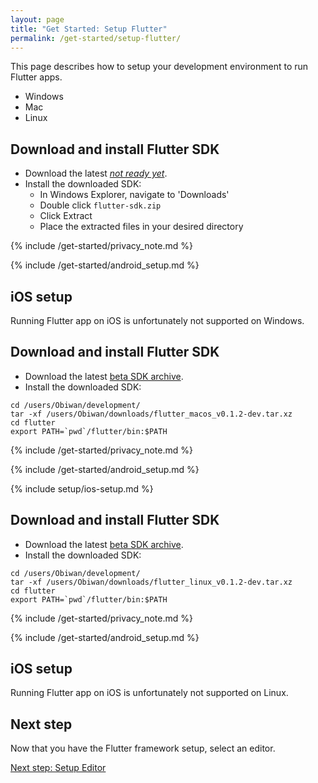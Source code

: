 ```yaml
---
layout: page
title: "Get Started: Setup Flutter"
permalink: /get-started/setup-flutter/
---
```


This page describes how to setup your development environment to run Flutter
apps.

<ul class="ostabs__top-bar">
    <li class="ostab-link current" data-tab="tab-os-install-windows">Windows</li>
    <li class="ostab-link" data-tab="tab-os-install-mac">Mac</li>
    <li class="ostab-link" data-tab="tab-os-install-linux">Linux</li>
</ul>


<div id="tab-os-install-windows" class="ostabs__content current" markdown="1">

## Download and install Flutter SDK

* Download the latest [*not ready yet*]().
* Install the downloaded SDK:
  * In Windows Explorer, navigate to 'Downloads'
  * Double click `flutter-sdk.zip`
  * Click Extract
  * Place the extracted files in your desired directory

{% include /get-started/privacy_note.md %}

{% include /get-started/android_setup.md %}

## iOS setup

Running Flutter app on iOS is unfortunately not supported on Windows.

</div>

<div id="tab-os-install-mac" class="ostabs__content" markdown="1">

## Download and install Flutter SDK

* Download the latest [beta SDK archive](https://storage.googleapis.com/flutter_infra/releases/dev/macos/flutter_macos_v0.1.2-dev.tar.xz).
* Install the downloaded SDK:
```terminal
cd /users/Obiwan/development/
tar -xf /users/Obiwan/downloads/flutter_macos_v0.1.2-dev.tar.xz
cd flutter
export PATH=`pwd`/flutter/bin:$PATH
```

{% include /get-started/privacy_note.md %}

{% include /get-started/android_setup.md %}

{% include setup/ios-setup.md %}

</div>

<div id="tab-os-install-linux" class="ostabs__content" markdown="1">

## Download and install Flutter SDK

* Download the latest [beta SDK archive](https://storage.googleapis.com/flutter_infra/releases/dev/macos/flutter_linux_v0.1.2-dev.tar.xz).
* Install the downloaded SDK:
```terminal
cd /users/Obiwan/development/
tar -xf /users/Obiwan/downloads/flutter_linux_v0.1.2-dev.tar.xz
cd flutter
export PATH=`pwd`/flutter/bin:$PATH
```

{% include /get-started/privacy_note.md %}

{% include /get-started/android_setup.md %}

## iOS setup

Running Flutter app on iOS is unfortunately not supported on Linux.

</div>

## Next step

Now that you have the Flutter framework setup, select an editor.

[Next step: Setup Editor](/get-started/setup-editor/)

